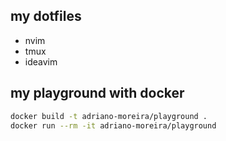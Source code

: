 my dotfiles
-----------

* nvim
* tmux
* ideavim


my playground with docker
-------------------------
``` sh
docker build -t adriano-moreira/playground .
docker run --rm -it adriano-moreira/playground
```
